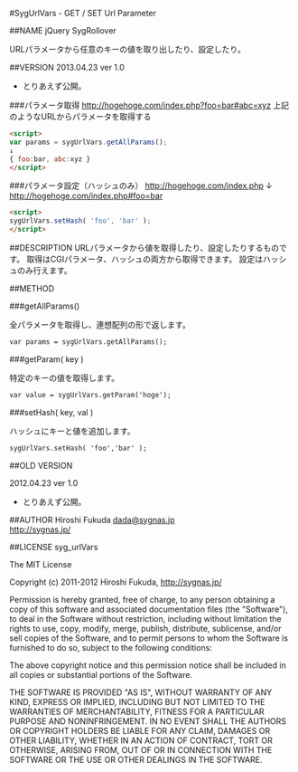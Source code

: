 #SygUrlVars - GET / SET Url Parameter 

##NAME
jQuery SygRollover

URLパラメータから任意のキーの値を取り出したり、設定したり。

##VERSION
2013.04.23 ver 1.0

* とりあえず公開。

###パラメータ取得
http://hogehoge.com/index.php?foo=bar#abc=xyz
上記のようなURLからパラメータを取得する
``` html
<script>
var params = sygUrlVars.getAllParams();
↓
{ foo:bar, abc:xyz }
</script>
```

###パラメータ設定（ハッシュのみ）
http://hogehoge.com/index.php
↓
http://hogehoge.com/index.php#foo=bar
``` html
<script>
sygUrlVars.setHash( 'foo', 'bar' );
</script>
```

##DESCRIPTION
URLパラメータから値を取得したり、設定したりするものです。
取得はCGIパラメータ、ハッシュの両方から取得できます。
設定はハッシュのみ行えます。


##METHOD

###getAllParams()

全パラメータを取得し、連想配列の形で返します。

``` html
var params = sygUrlVars.getAllParams();
```

###getParam( key )

特定のキーの値を取得します。

``` html
var value = sygUrlVars.getParam('hoge');
```

###setHash( key, val )

ハッシュにキーと値を追加します。

``` html
sygUrlVars.setHash( 'foo','bar' );
```

##OLD VERSION

2012.04.23 ver 1.0

* とりあえず公開。

##AUTHOR
Hiroshi Fukuda <dada@sygnas.jp>  
http://sygnas.jp/

##LICENSE
syg_urlVars

The MIT License

Copyright (c) 2011-2012 Hiroshi Fukuda, http://sygnas.jp/

Permission is hereby granted, free of charge, to any person obtaining a copy
of this software and associated documentation files (the "Software"), to deal
in the Software without restriction, including without limitation the rights
to use, copy, modify, merge, publish, distribute, sublicense, and/or sell
copies of the Software, and to permit persons to whom the Software is
furnished to do so, subject to the following conditions:

The above copyright notice and this permission notice shall be included in
all copies or substantial portions of the Software.

THE SOFTWARE IS PROVIDED "AS IS", WITHOUT WARRANTY OF ANY KIND, EXPRESS OR
IMPLIED, INCLUDING BUT NOT LIMITED TO THE WARRANTIES OF MERCHANTABILITY,
FITNESS FOR A PARTICULAR PURPOSE AND NONINFRINGEMENT. IN NO EVENT SHALL THE
AUTHORS OR COPYRIGHT HOLDERS BE LIABLE FOR ANY CLAIM, DAMAGES OR OTHER
LIABILITY, WHETHER IN AN ACTION OF CONTRACT, TORT OR OTHERWISE, ARISING FROM,
OUT OF OR IN CONNECTION WITH THE SOFTWARE OR THE USE OR OTHER DEALINGS IN
THE SOFTWARE.
